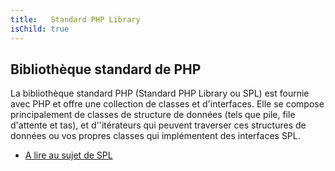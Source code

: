 ```yaml
---
title:   Standard PHP Library
isChild: true
---
```


## Bibliothèque standard de PHP

La bibliothèque standard PHP (Standard PHP Library ou SPL) est fournie avec PHP et offre une collection de classes et d'interfaces. Elle se compose principalement de classes de structure de données (tels que pile, file d'attente et tas), et d''itérateurs qui peuvent traverser ces structures de données ou vos propres classes qui implémentent des interfaces SPL.

* [A lire au sujet de SPL][spl]

[spl]: http://php.net/manual/fr/book.spl.php 
